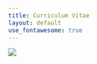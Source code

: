 ```yaml
---
title: Curriculum Vitae
layout: default
use_fontawesome: true
---
```

<div class="row content-row">
<div class="col-6">
    <object width="100%" height="750vh" data="https://docs.google.com/gview?embedded=true&url=gatesdupont.github.io/attachments/DupontCV.pdf">
</div>
<div class="col-6">
    <img src="gatesdupont.github.io/images/alaska.jpeg">
</div>
</div>
